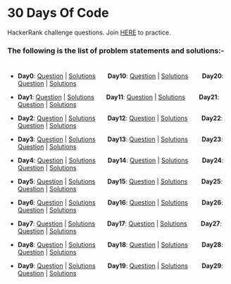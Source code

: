 # 30 Days Of Code




 HackerRank challenge questions. Join [HERE](https://www.hackerrank.com/domains/tutorials/30-days-of-code) to practice.

### The following is the list of problem statements and solutions:-
#

- **Day0**: [Question](https://www.hackerrank.com/challenges/30-hello-world/problem) | [Solutions](https://github.com/mrncstt/100-days-of-code/tree/master/30-Days-Of-Code/day0) &nbsp;&nbsp;&nbsp;&nbsp;&nbsp;&nbsp;**Day10**: [Question](https://www.hackerrank.com/challenges/30-binary-numbers/problem) | [Solutions](https://github.com/mrncstt/100-days-of-code/tree/master/30-Days-Of-Code/Day10) &nbsp;&nbsp;&nbsp;&nbsp;&nbsp;&nbsp;
**Day20**: [Question](https://www.hackerrank.com/challenges/30-sorting/problem) | [Solutions](https://github.com/mrncstt/100-days-of-code/tree/master/30-Days-Of-Code/Day20)

- **Day1**: [Question](https://www.hackerrank.com/challenges/30-data-types/problem) | [Solutions](https://github.com/mrncstt/100-days-of-code/tree/master/30-Days-Of-Code/Day1) &nbsp;&nbsp;&nbsp;&nbsp;&nbsp;&nbsp;**Day11**: [Question](https://www.hackerrank.com/challenges/30-2d-arrays/problem) | [Solutions](https://github.com/mrncstt/100-days-of-code/tree/master/30-Days-Of-Code/Day11) &nbsp;&nbsp;&nbsp;&nbsp;&nbsp;&nbsp;
**Day21**: [Question](https://www.hackerrank.com/challenges/30-generics/problem) | [Solutions](https://github.com/mrncstt/100-days-of-code/tree/master/30-Days-Of-Code/Day21)

- **Day2**: [Question](https://www.hackerrank.com/challenges/30-operators/problem) | [Solutions](https://github.com/mrncstt/100-days-of-code/tree/master/30-Days-Of-Code/Day2) &nbsp;&nbsp;&nbsp;&nbsp;&nbsp;&nbsp;**Day12**: [Question](https://www.hackerrank.com/challenges/30-inheritance/problem) | [Solutions](https://github.com/mrncstt/100-days-of-code/tree/master/30-Days-Of-Code/Day12) &nbsp;&nbsp;&nbsp;&nbsp;&nbsp;&nbsp;
**Day22**: [Question](https://www.hackerrank.com/challenges/30-binary-search-trees/problem) | [Solutions](https://github.com/mrncstt/100-days-of-code/tree/master/30-Days-Of-Code/Day22)

- **Day3**: [Question](https://www.hackerrank.com/challenges/30-conditional-statements/problem) | [Solutions](https://github.com/mrncstt/100-days-of-code/tree/master/30-Days-Of-Code/Day3) &nbsp;&nbsp;&nbsp;&nbsp;&nbsp;&nbsp;**Day13**: [Question](https://www.hackerrank.com/challenges/30-abstract-classes/problem) | [Solutions](https://github.com/mrncstt/100-days-of-code/tree/master/30-Days-Of-Code/Day13) &nbsp;&nbsp;&nbsp;&nbsp;&nbsp;&nbsp;
**Day23**: [Question](https://www.hackerrank.com/challenges/30-binary-trees/problem) | [Solutions](https://github.com/mrncstt/100-days-of-code/tree/master/30-Days-Of-Code/Day23)

- **Day4**: [Question](https://www.hackerrank.com/challenges/30-class-vs-instance/problem) | [Solutions](https://github.com/mrncstt/100-days-of-code/tree/master/30-Days-Of-Code/Day4) &nbsp;&nbsp;&nbsp;&nbsp;&nbsp;&nbsp;**Day14**: [Question](https://www.hackerrank.com/challenges/30-scope/problem) | [Solutions](https://github.com/mrncstt/100-days-of-code/tree/master/30-Days-Of-Code/Day14) &nbsp;&nbsp;&nbsp;&nbsp;&nbsp;&nbsp;
**Day24**: [Question](https://www.hackerrank.com/challenges/30-linked-list-deletion/problem) | [Solutions](https://github.com/mrncstt/100-days-of-code/tree/master/30-Days-Of-Code/Day24)

- **Day5**: [Question](https://www.hackerrank.com/challenges/30-loops/problem) | [Solutions](https://github.com/mrncstt/100-days-of-code/tree/master/30-Days-Of-Code/Day5) &nbsp;&nbsp;&nbsp;&nbsp;&nbsp;&nbsp;**Day15**: [Question](https://www.hackerrank.com/challenges/30-linked-list/problem) | [Solutions](https://github.com/mrncstt/100-days-of-code/tree/master/30-Days-Of-Code/Day15) &nbsp;&nbsp;&nbsp;&nbsp;&nbsp;&nbsp;
**Day25**: [Question](https://www.hackerrank.com/challenges/30-running-time-and-complexity/problem) | [Solutions](https://github.com/mrncstt/100-days-of-code/tree/master/30-Days-Of-Code/Day25)

- **Day6**: [Question](https://www.hackerrank.com/challenges/30-review-loop/problem) | [Solutions](https://github.com/mrncstt/100-days-of-code/tree/master/30-Days-Of-Code/Day6) &nbsp;&nbsp;&nbsp;&nbsp;&nbsp;&nbsp;**Day16**: [Question](https://www.hackerrank.com/challenges/30-exceptions-string-to-integer/problem) | [Solutions](https://github.com/mrncstt/100-days-of-code/tree/master/30-Days-Of-Code/Day16) &nbsp;&nbsp;&nbsp;&nbsp;&nbsp;&nbsp;
**Day26**: [Question](https://www.hackerrank.com/challenges/30-nested-logic/problem) | [Solutions](https://github.com/mrncstt/100-days-of-code/tree/master/30-Days-Of-Code/Day26)

- **Day7**: [Question](https://www.hackerrank.com/challenges/30-arrays/problem) | [Solutions](https://github.com/mrncstt/100-days-of-code/tree/master/30-Days-Of-Code/Day7) &nbsp;&nbsp;&nbsp;&nbsp;&nbsp;&nbsp;**Day17**: [Question](https://www.hackerrank.com/challenges/30-more-exceptions/problem) | [Solutions](https://github.com/mrncstt/100-days-of-code/tree/master/30-Days-Of-Code/Day17) &nbsp;&nbsp;&nbsp;&nbsp;&nbsp;&nbsp;
**Day27**: [Question](https://www.hackerrank.com/challenges/30-testing/problem) | [Solutions](https://github.com/mrncstt/100-days-of-code/tree/master/30-Days-Of-Code/Day27)

- **Day8**: [Question](https://www.hackerrank.com/challenges/30-dictionaries-and-maps/problem) | [Solutions](https://github.com/mrncstt/100-days-of-code/tree/master/30-Days-Of-Code/Day8) &nbsp;&nbsp;&nbsp;&nbsp;&nbsp;&nbsp;**Day18**: [Question](https://www.hackerrank.com/challenges/30-queues-stacks/problem) | [Solutions](https://github.com/mrncstt/100-days-of-code/tree/master/30-Days-Of-Code/Day18) &nbsp;&nbsp;&nbsp;&nbsp;&nbsp;&nbsp;
**Day28**: [Question](https://www.hackerrank.com/challenges/30-regex-patterns/problem) | [Solutions](https://github.com/mrncstt/100-days-of-code/tree/master/30-Days-Of-Code/Day28)

- **Day9**: [Question](https://www.hackerrank.com/challenges/30-recursion/problem) | [Solutions](https://github.com/mrncstt/100-days-of-code/tree/master/30-Days-Of-Code/Day9) &nbsp;&nbsp;&nbsp;&nbsp;&nbsp;&nbsp;**Day19**: [Question](https://www.hackerrank.com/challenges/30-interfaces/problem) | [Solutions](https://github.com/mrncstt/100-days-of-code/tree/master/30-Days-Of-Code/Day19) &nbsp;&nbsp;&nbsp;&nbsp;&nbsp;&nbsp;
**Day29**: [Question](https://www.hackerrank.com/challenges/30-bitwise-and/problem) | [Solutions](https://github.com/mrncstt/100-days-of-code/tree/master/30-Days-Of-Code/Day29)
